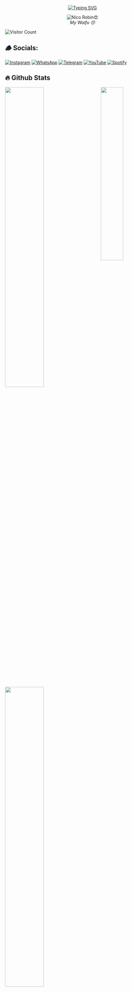 <div align="center">
<a href="https://instagram.com/adi.cug">
    <img
        src="https://readme-typing-svg.herokuapp.com?font=ShadowsIntoLightsize=50&duration=5500&color=87CEEB&background=FF673200&center=true&vCenter=true&lines=Hello,+I+am+Imam+Adi;I+am+is+a+Backend+Developer👋"
            alt="Typing SVG"
        />
    </a>
</p>
</div>

<p align="center">
  <img src="https://avatars.githubusercontent.com/u/84767049?v=4" alt="Nico Robin😍" />
  <br />
  <i>My Waifu 😚</i>
</p>

![Visitor Count](https://profile-counter.glitch.me/imamadi19/count.svg)

## 🪵 Socials:
[![Instagram](https://img.shields.io/badge/Instagram-FF0069?style=for-the-badge&logo=Instagram&logoColor=FFFFFF)](https://instagram.com/adi.cug) [![WhatsApp](https://img.shields.io/badge/WhatsApp-222222?style=for-the-badge&logo=WhatsApp&logoColor=25D366)](https://wa.me/6289504585790) [![Telegram](https://img.shields.io/badge/Telegram-26A5E4?style=for-the-badge&logo=Telegram&logoColor=FFFFFF)](https://t.me/@adii281) [![YouTube](https://img.shields.io/badge/YouTube-FF0000?style=for-the-badge&logo=YouTube&logoColor=FFFFFF)](https://youtube.com/@channel_adidev) [![Spotify](https://img.shields.io/badge/Spotify-222222?style=for-the-badge&logo=Spotify&logoColor=1ED760)](https://open.spotify.com/user/31qem3mo3p2x7yasj4owtszd3wli?si=JyKLv_9-ReCamKHvVlouLA)

## 🔥 Github Stats

<img align="right" width="38%" src="https://i.pinimg.com/564x/42/d2/4f/42d24f878ae5e5903540c85630944fd6.jpg"/>

  <a href="https://github.com/imamadi19"><img width="50%" src="https://github-readme-stats.vercel.app/api?username=imamadi19&theme=radical&title_color=ff3068?"></a>
  <a href="https://github.com/imamadi19"><img width="50%" src="http://github-readme-streak-stats.herokuapp.com/?user=imamadi19 &theme=radical&date_format=M%20j%5B%2C%20Y%5D&ring=ff3068&fire=ff3068&sideNums=ff3068"></a>

## 🔑 GitHub Trophies
![](https://github-profile-trophy.vercel.app/?username=imamadi19&theme=neon&no-frame=false&no-bg=true&margin-w=4)

### 🖥️ Dev Quote
![](https://quotes-github-readme.vercel.app/api?type=vetical&theme=dark)

### <===========================>
